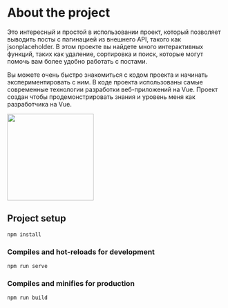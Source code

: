 # About the project

Это интересный и простой в использовании проект, который позволяет выводить посты с пагинацией из внешнего API, такого как jsonplaceholder. В этом проекте вы найдете много интерактивных функций, таких как удаление, сортировка и поиск, которые могут помочь вам более удобно работать с постами.

Вы можете очень быстро знакомиться с кодом проекта и начинать экспериментировать с ним. В коде проекта использованы самые современные технологии разработки веб-приложений на Vue. Проект создан чтобы продемонстрировать знания и уровень меня как разработчика на Vue.

<img src="https://www.wisnet.com/wp-content/uploads/2021/07/vue-js-logo-png-transparent-png.png" width="200px" />

## Project setup

```
npm install
```

### Compiles and hot-reloads for development

```
npm run serve
```

### Compiles and minifies for production

```
npm run build
```
